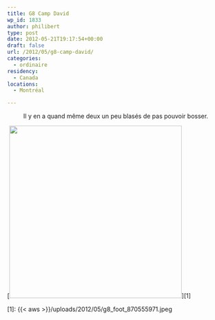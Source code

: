 ```yaml
---
title: G8 Camp David
wp_id: 1833
author: philibert
type: post
date: 2012-05-21T19:17:54+00:00
draft: false
url: /2012/05/g8-camp-david/
categories:
  - ordinaire
residency:
  - Canada
locations:
  - Montréal

---
```

<p style="text-align: center;">
  Il y en a quand même deux un peu blasés de pas pouvoir bosser.
</p>

[<img class="size-full wp-image-1834 aligncenter" title="g8_foot_870555971" src="{{< aws >}}/uploads/2012/05/g8_foot_870555971.jpeg" alt="" width="400" srcset="{{< aws >}}/uploads/2012/05/g8_foot_870555971.jpeg 690w, {{< aws >}}/uploads/2012/05/g8_foot_870555971-300x194.jpg 300w" sizes="(max-width: 690px) 100vw, 690px" />][1]

 [1]: {{< aws >}}/uploads/2012/05/g8_foot_870555971.jpeg